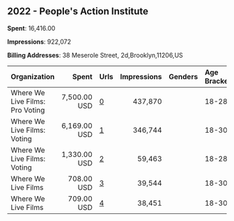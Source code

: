 ## 2022 - People's Action Institute 
**Spent**: 16,416.00

**Impressions**: 922,072

**Billing Addresses**: 38 Meserole Street, 2d,Brooklyn,11206,US

|Organization|Spent|Urls|Impressions|Genders|Age Brackets|Country Codes|
|:---|---:|:---|---:|:---|:---|:---|
|Where We Live Films: Pro Voting|7,500.00 USD|[0](https://www.snap.com/political-ads/asset/bfe428a2ec57448920617d690085050f0c4740ea72d5f24daefdd2fcdd92f83f?mediaType=mp4)|437,870||18-28|united states|
|Where We Live Films: Voting|6,169.00 USD|[1](https://www.snap.com/political-ads/asset/caa69d235c6d693821b245bd623ecaaeb233598dfd46108a9e3c43339054f9bb?mediaType=mp4)|346,744||18-30|united states|
|Where We Live Films: Voting|1,330.00 USD|[2](https://www.snap.com/political-ads/asset/84ce896e63388d3a8fb8de9cd5d1181d3bee34ac3b982a4aa03fd98d06a7fa1c?mediaType=mp4)|59,463||18-28|united states|
|Where We Live Films|708.00 USD|[3](https://www.snap.com/political-ads/asset/84ce896e63388d3a8fb8de9cd5d1181d3bee34ac3b982a4aa03fd98d06a7fa1c?mediaType=mp4)|39,544||18-30|united states|
|Where We Live Films|709.00 USD|[4](https://www.snap.com/political-ads/asset/caa69d235c6d693821b245bd623ecaaeb233598dfd46108a9e3c43339054f9bb?mediaType=mp4)|38,451||18-30|united states|
